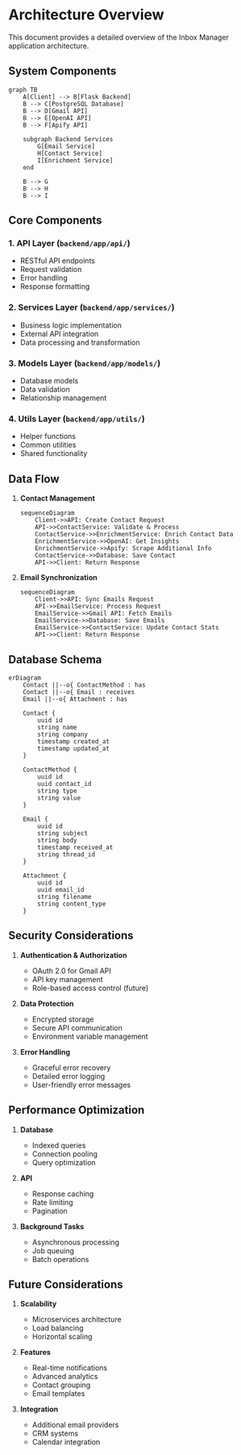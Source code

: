 # Architecture Overview

This document provides a detailed overview of the Inbox Manager application architecture.

## System Components

```mermaid
graph TB
    A[Client] --> B[Flask Backend]
    B --> C[PostgreSQL Database]
    B --> D[Gmail API]
    B --> E[OpenAI API]
    B --> F[Apify API]
    
    subgraph Backend Services
        G[Email Service]
        H[Contact Service]
        I[Enrichment Service]
    end
    
    B --> G
    B --> H
    B --> I
```

## Core Components

### 1. API Layer (`backend/app/api/`)
- RESTful API endpoints
- Request validation
- Error handling
- Response formatting

### 2. Services Layer (`backend/app/services/`)
- Business logic implementation
- External API integration
- Data processing and transformation

### 3. Models Layer (`backend/app/models/`)
- Database models
- Data validation
- Relationship management

### 4. Utils Layer (`backend/app/utils/`)
- Helper functions
- Common utilities
- Shared functionality

## Data Flow

1. **Contact Management**
   ```mermaid
   sequenceDiagram
       Client->>API: Create Contact Request
       API->>ContactService: Validate & Process
       ContactService->>EnrichmentService: Enrich Contact Data
       EnrichmentService->>OpenAI: Get Insights
       EnrichmentService->>Apify: Scrape Additional Info
       ContactService->>Database: Save Contact
       API->>Client: Return Response
   ```

2. **Email Synchronization**
   ```mermaid
   sequenceDiagram
       Client->>API: Sync Emails Request
       API->>EmailService: Process Request
       EmailService->>Gmail API: Fetch Emails
       EmailService->>Database: Save Emails
       EmailService->>ContactService: Update Contact Stats
       API->>Client: Return Response
   ```

## Database Schema

```mermaid
erDiagram
    Contact ||--o{ ContactMethod : has
    Contact ||--o{ Email : receives
    Email ||--o{ Attachment : has
    
    Contact {
        uuid id
        string name
        string company
        timestamp created_at
        timestamp updated_at
    }
    
    ContactMethod {
        uuid id
        uuid contact_id
        string type
        string value
    }
    
    Email {
        uuid id
        string subject
        string body
        timestamp received_at
        string thread_id
    }
    
    Attachment {
        uuid id
        uuid email_id
        string filename
        string content_type
    }
```

## Security Considerations

1. **Authentication & Authorization**
   - OAuth 2.0 for Gmail API
   - API key management
   - Role-based access control (future)

2. **Data Protection**
   - Encrypted storage
   - Secure API communication
   - Environment variable management

3. **Error Handling**
   - Graceful error recovery
   - Detailed error logging
   - User-friendly error messages

## Performance Optimization

1. **Database**
   - Indexed queries
   - Connection pooling
   - Query optimization

2. **API**
   - Response caching
   - Rate limiting
   - Pagination

3. **Background Tasks**
   - Asynchronous processing
   - Job queuing
   - Batch operations

## Future Considerations

1. **Scalability**
   - Microservices architecture
   - Load balancing
   - Horizontal scaling

2. **Features**
   - Real-time notifications
   - Advanced analytics
   - Contact grouping
   - Email templates

3. **Integration**
   - Additional email providers
   - CRM systems
   - Calendar integration 